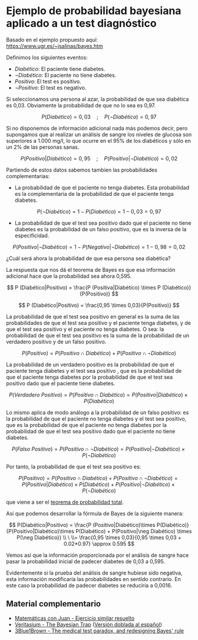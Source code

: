 # Ejemplo de probabilidad bayesiana aplicado a un test diagnóstico

Basado en el ejemplo propuesto aquí: <https://www.ugr.es/~jsalinas/bayes.htm>

Definimos los siguientes eventos:

- $Diabético$: El paciente tiene diabetes.
- $\neg Diabético$: El paciente no tiene diabetes.
- $Positivo$: El test es positivo.
- $\neg Positivo$: El test es negativo.

Si seleccionamos una persona al azar, la probabilidad de que sea diabética es 0,03. Obviamente la probabilidad de que no lo sea es 0,97.

$$ P(Diabético) = 0,03 \quad;\quad P(\neg Diabético) = 0,97 $$

Si no disponemos de información adicional nada más podemos decir, pero supongamos que al realizar un análisis de sangre los niveles de glucosa son superiores a 1.000 mg/l, lo que ocurre en el 95% de los diabéticos y sólo en un 2% de las personas sanas.

$$ P(Positivo|Diabético) = 0,95 \quad;\quad P(Positivo|\neg Diabético) = 0,02 $$

Partiendo de estos datos sabemos tambien las probabilidades complementarias:

- La probabilidad de que el paciente no tenga diabetes. Esta probabilidad es la complementaria de la probabilidad de que el paciente tenga diabetes.

$$ P(\neg Diabético) = 1 - P(Diabético) = 1 - 0,03= 0,97 $$

- La probabilidad de que el test sea positivo dado que el paciente no tiene diabetes es la probabilidad de un falso positivo, que es la inversa de la especificidad.

$$ P(Positivo|\neg Diabético) = 1 - P(Negativo|\neg Diabético) = 1 - 0,98= 0,02 $$

¿Cuál será ahora la probabilidad de que esa persona sea diabética?

La respuesta que nos dá el teorema de Bayes es que esa información adicional hace que la probabilidad sea ahora 0,595.

$$ P (Diabético|Positivo) = \frac{P (Positiva|Diabético) \times P (Diabético)}{P(Positivo)} $$

$$ P (Diabético|Positivo) = \frac{0,95 \times 0,03}{P(Positivo)} $$

La probabilidad de que el test sea positivo en general es la suma de las probabilidades de que el test sea positivo y el paciente tenga diabetes, y de que el test sea positivo y el paciente no tenga diabetes. O sea: la probabilidad de que el test sea positivo es la suma de la probabilidad de un verdadero positivo y de un falso positivo.

$$ P(Positivo) = P(Positivo\cap Diabético) + P(Positivo\cap \neg Diabético) $$

La probabilidad de un verdadero positivo es la probabilidad de que el paciente tenga diabetes y el test sea positivo , que es la probabilidad de que el paciente tenga diabetes por la probabilidad de que el test sea positivo dado que el paciente tiene diabetes.

$$ P(Verdadero\ Positivo) = P(Positivo\cap Diabético) = P(Positivo|Diabético) \times P(Diabético) $$

Lo mismo aplica de modo análogo a la probabilidad de un falso positivo: es la probabilidad de que el paciente no tenga diabetes y el test sea positivo, que es la probabilidad de que el paciente no tenga diabetes por la probabilidad de que el test sea positivo dado que el paciente no tiene diabetes.

$$ P(Falso\ Positivo) = P(Positivo\cap \neg Diabético) = P(Positivo|\neg Diabético) \times P(\neg Diabético) $$

Por tanto, la probabilidad de que el test sea positivo es:

$$ P(Positivo) = P(Positivo\cap Diabético) + P(Positivo\cap \neg Diabético) = P(Positivo|Diabético) \times P(Diabético) + P(Positivo|\neg Diabético) \times P(\neg Diabético) $$

que viene a ser el [teorema de probabilidad total](https://es.wikipedia.org/wiki/Teorema_de_la_probabilidad_total).

Así que podemos desarrollar la fórmula de Bayes de la siguiente manera:

$$
P(Diabético|Positivo) = \frac{P (Positivo|Diabético)\times P(Diabético)} {P(Positivo|Diabético)\times P(Diabético) + P(Positivo|\neg Diabético) \times P(\neg Diabético)}
\\ \ \\= \frac{0,95 \times 0,03}{0,95 \times 0,03 + 0.02*0.97} \approx 0.595
$$

Vemos así que la información proporcionada por el análisis de sangre hace pasar la probabilidad inicial de padecer diabetes de 0,03 a 0,595.

Evidentemente si la prueba del análisis de sangre hubiese sido negativa, esta información modificaría las probabilidades en sentido contrario. En este caso la probabilidad de padecer diabetes se reduciría a 0,0016.

## Material complementario

- [Matemáticas con Juan - Ejercicio similar resuelto](https://www.youtube.com/watch?v=n11NDXIIcLI)
- [Veritasium - The Bayesian Trap](https://www.youtube.com/watch?v=R13BD8qKeTg) ([Versión doblada al español](https://www.youtube.com/watch?v=D7KKlC0LOyw))
- [3Blue1Brown - The medical test paradox, and redesigning Bayes' rule](https://www.youtube.com/watch?v=lG4VkPoG3ko)
